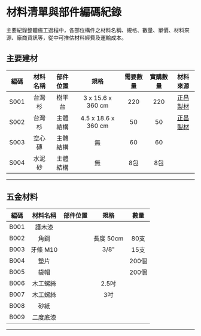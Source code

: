 # 材料清單與部件編碼紀錄 
主要紀錄整體施工過程中，各部位構件之材料名稱、規格、數量、單價、材料來源、廠商資訊等，從中可推估材料經費及運輸成本。

## 主要建材
|編碼|材料名稱|部件位置|規格|需要數量|實購數量|材料來源|
|:-:|:-:|:-:|:-:|:-:|:-:|:-:|
|S001|台灣杉|樹平台|3 x 15.6 x 360 cm|220|220|[正昌製材](http://www.wood.jen.com.tw/fengxi/front/bin/home.phtml)|
|S002|台灣杉|主體結構|4.5 x 18.6 x 360 cm|50|50|[正昌製材](http://www.wood.jen.com.tw/fengxi/front/bin/home.phtml)|
|S003|空心磚|主體結構|無|60|60||
|S004|水泥砂|主體結構|無|8包|8包||
***
## 五金材料
|編碼|材料名稱|部件位置|規格|數量|
|:-:|:-:|:-:|:-:|:-:|
|B001|護木漆||||
|B002|角鋼||長度 50cm|80支|
|B003|牙條 M10||3/8"|15支|
|B004|墊片|||200個|
|B005|袋帽|||200個|
|B006|木工螺絲||2.5吋||
|B007|木工螺絲||3吋||
|B008|砂紙||||
|B009|二度底漆||||
***
